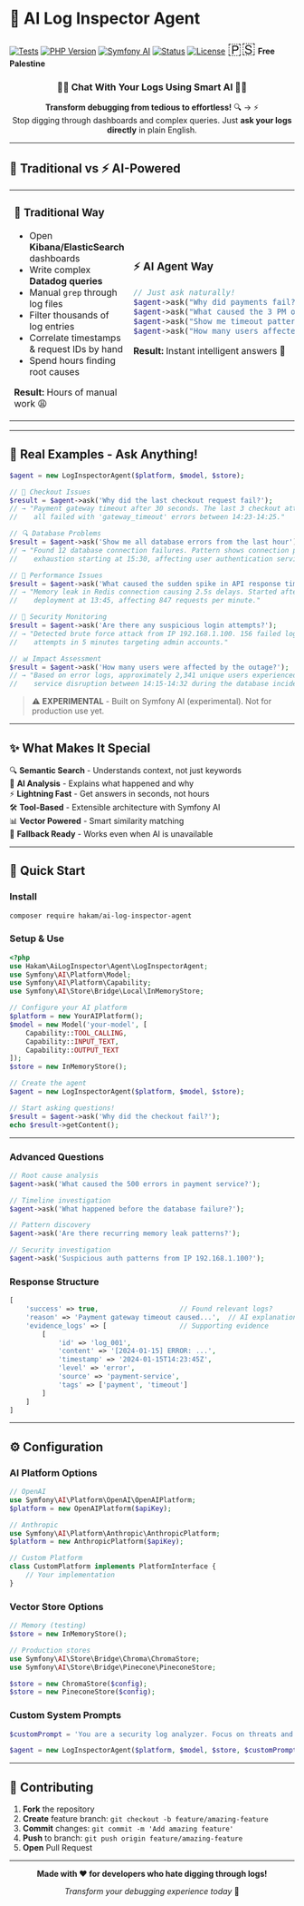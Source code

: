 # 🤖 AI Log Inspector Agent

[![Tests](https://github.com/RamyHakam/ai-log-inspector-agent/workflows/Tests/badge.svg)](https://github.com/RamyHakam/ai-log-inspector-agent/actions/workflows/tests.yml)
[![PHP Version](https://img.shields.io/badge/PHP-8.2%2B-blue.svg)](https://php.net)
[![Symfony AI](https://img.shields.io/badge/Symfony%20AI-Experimental-orange.svg)](https://symfony.com/doc/current/ai.html)
[![Status](https://img.shields.io/badge/Status-Experimental-red.svg)](#)
[![License](https://img.shields.io/badge/License-MIT-yellow.svg)](LICENSE)
<span style="font-size: 2em;">🇵🇸</span> **Free Palestine**

<div align="center">

### 🤖💬 Chat With Your Logs Using Smart AI 💬🤖

**Transform debugging from tedious to effortless!** 🔍 → ⚡  
Stop digging through dashboards and complex queries. Just **ask your logs directly** in plain English.

</div>

---

## 🐌 Traditional vs ⚡ AI-Powered

<table>
<tr>
<td width="50%">

### 🐌 Traditional Way
- Open **Kibana/ElasticSearch** dashboards
- Write complex **Datadog queries**
- Manual `grep` through log files
- Filter thousands of log entries
- Correlate timestamps & request IDs by hand
- Spend hours finding root causes

**Result:** Hours of manual work 😩

</td>
<td width="50%">

### ⚡ AI Agent Way
```php
// Just ask naturally!
$agent->ask("Why did payments fail?");
$agent->ask("What caused the 3 PM outage?");
$agent->ask("Show me timeout patterns");
$agent->ask("How many users affected?");
```

**Result:** Instant intelligent answers 🧠

</td>
</tr>
</table>

---

## 💬 Real Examples - Ask Anything!

```php
$agent = new LogInspectorAgent($platform, $model, $store);

// 🚨 Checkout Issues
$result = $agent->ask('Why did the last checkout request fail?');
// → "Payment gateway timeout after 30 seconds. The last 3 checkout attempts 
//    all failed with 'gateway_timeout' errors between 14:23-14:25."

// 🔍 Database Problems  
$result = $agent->ask('Show me all database errors from the last hour');
// → "Found 12 database connection failures. Pattern shows connection pool 
//    exhaustion starting at 15:30, affecting user authentication service."

// 🌊 Performance Issues
$result = $agent->ask('What caused the sudden spike in API response times?');
// → "Memory leak in Redis connection causing 2.5s delays. Started after 
//    deployment at 13:45, affecting 847 requests per minute."

// 🔐 Security Monitoring
$result = $agent->ask('Are there any suspicious login attempts?');
// → "Detected brute force attack from IP 192.168.1.100. 156 failed login 
//    attempts in 5 minutes targeting admin accounts."

// 📊 Impact Assessment
$result = $agent->ask('How many users were affected by the outage?');
// → "Based on error logs, approximately 2,341 unique users experienced 
//    service disruption between 14:15-14:32 during the database incident."
```

> ⚠️ **EXPERIMENTAL** - Built on Symfony AI (experimental). Not for production use yet.

---

## ✨ What Makes It Special

🔍 **Semantic Search** - Understands context, not just keywords  
🧠 **AI Analysis** - Explains what happened and why  
⚡ **Lightning Fast** - Get answers in seconds, not hours  
🛠️ **Tool-Based** - Extensible architecture with Symfony AI  
📊 **Vector Powered** - Smart similarity matching  
🔄 **Fallback Ready** - Works even when AI is unavailable

---

## 🚀 Quick Start

### Install
```bash
composer require hakam/ai-log-inspector-agent
```

### Setup & Use
```php
<?php
use Hakam\AiLogInspector\Agent\LogInspectorAgent;
use Symfony\AI\Platform\Model;
use Symfony\AI\Platform\Capability;
use Symfony\AI\Store\Bridge\Local\InMemoryStore;

// Configure your AI platform
$platform = new YourAIPlatform(); 
$model = new Model('your-model', [
    Capability::TOOL_CALLING,
    Capability::INPUT_TEXT,
    Capability::OUTPUT_TEXT
]);
$store = new InMemoryStore();

// Create the agent
$agent = new LogInspectorAgent($platform, $model, $store);

// Start asking questions!
$result = $agent->ask('Why did the checkout fail?');
echo $result->getContent();
```
---

### Advanced Questions
```php
// Root cause analysis
$agent->ask('What caused the 500 errors in payment service?');

// Timeline investigation  
$agent->ask('What happened before the database failure?');

// Pattern discovery
$agent->ask('Are there recurring memory leak patterns?');

// Security investigation
$agent->ask('Suspicious auth patterns from IP 192.168.1.100?');
```

### Response Structure
```php
[
    'success' => true,                    // Found relevant logs?
    'reason' => 'Payment gateway timeout caused...',  // AI explanation
    'evidence_logs' => [                  // Supporting evidence
        [
            'id' => 'log_001',
            'content' => '[2024-01-15] ERROR: ...',
            'timestamp' => '2024-01-15T14:23:45Z',
            'level' => 'error',
            'source' => 'payment-service', 
            'tags' => ['payment', 'timeout']
        ]
    ]
]
```

---

## ⚙️ Configuration

### AI Platform Options
```php
// OpenAI
use Symfony\AI\Platform\OpenAI\OpenAIPlatform;
$platform = new OpenAIPlatform($apiKey);

// Anthropic
use Symfony\AI\Platform\Anthropic\AnthropicPlatform;
$platform = new AnthropicPlatform($apiKey);

// Custom Platform
class CustomPlatform implements PlatformInterface {
    // Your implementation
}
```

### Vector Store Options
```php
// Memory (testing)
$store = new InMemoryStore();

// Production stores
use Symfony\AI\Store\Bridge\Chroma\ChromaStore;
use Symfony\AI\Store\Bridge\Pinecone\PineconeStore;

$store = new ChromaStore($config);
$store = new PineconeStore($config);
```

### Custom System Prompts
```php
$customPrompt = 'You are a security log analyzer. Focus on threats and incidents.';

$agent = new LogInspectorAgent($platform, $model, $store, $customPrompt);
```

---

## 🤝 Contributing

1. **Fork** the repository
2. **Create** feature branch: `git checkout -b feature/amazing-feature`
3. **Commit** changes: `git commit -m 'Add amazing feature'`
4. **Push** to branch: `git push origin feature/amazing-feature`
5. **Open** Pull Request

---

<div align="center">

**Made with ❤️ for developers who hate digging through logs!**

*Transform your debugging experience today* 🚀

</div>